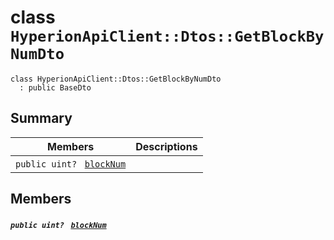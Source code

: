 # class `HyperionApiClient::Dtos::GetBlockByNumDto` 

```
class HyperionApiClient::Dtos::GetBlockByNumDto
  : public BaseDto
```

## Summary

 Members                                | Descriptions                                
----------------------------------------|---------------------------------------------
`public uint? ` [`blockNum`](#class_hyperion_api_client_1_1_dtos_1_1_get_block_by_num_dto_1a35113bdaeb8810ce53eaf3569d90b7fb) | 

## Members

##### `public uint? ` [`blockNum`](#class_hyperion_api_client_1_1_dtos_1_1_get_block_by_num_dto_1a35113bdaeb8810ce53eaf3569d90b7fb) 

